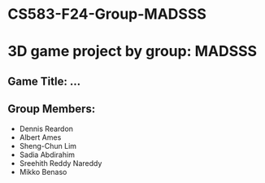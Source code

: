 # CS583-F24-Group-MADSSS
# 3D game project by group: MADSSS

## Game Title: ...

## Group Members:
- Dennis Reardon
- Albert Ames
- Sheng-Chun Lim
- Sadia Abdirahim
- Sreehith Reddy Nareddy
- Mikko Benaso



